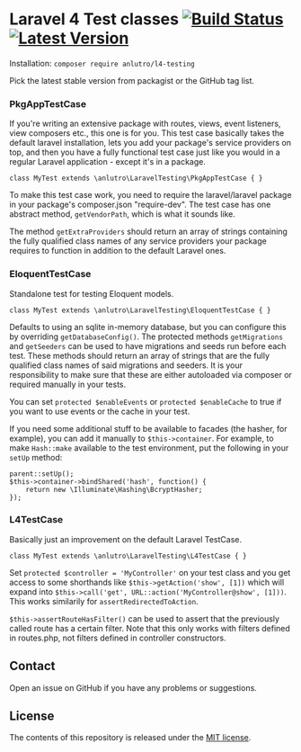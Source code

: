 # Laravel 4 Test classes [![Build Status](https://travis-ci.org/anlutro/laravel-testing.png?branch=master)](https://travis-ci.org/anlutro/laravel-testing) [![Latest Version](http://img.shields.io/github/tag/anlutro/laravel-testing.svg)](https://github.com/anlutro/laravel-testing/releases)
Installation: `composer require anlutro/l4-testing`

Pick the latest stable version from packagist or the GitHub tag list.

### PkgAppTestCase
If you're writing an extensive package with routes, views, event listeners, view composers etc., this one is for you. This test case basically takes the default laravel installation, lets you add your package's service providers on top, and then you have a fully functional test case just like you would in a regular Laravel application - except it's in a package.

    class MyTest extends \anlutro\LaravelTesting\PkgAppTestCase { }

To make this test case work, you need to require the laravel/laravel package in your package's composer.json "require-dev". The test case has one abstract method, `getVendorPath`, which is what it sounds like.

The method `getExtraProviders` should return an array of strings containing the fully qualified class names of any service providers your package requires to function in addition to the default Laravel ones.

### EloquentTestCase
Standalone test for testing Eloquent models.

    class MyTest extends \anlutro\LaravelTesting\EloquentTestCase { }

Defaults to using an sqlite in-memory database, but you can configure this by overriding `getDatabaseConfig()`. The protected methods `getMigrations` and `getSeeders` can be used to have migrations and seeds run before each test. These methods should return an array of strings that are the fully qualified class names of said migrations and seeders. It is your responsibility to make sure that these are either autoloaded via composer or required manually in your tests.

You can set `protected $enableEvents` or `protected $enableCache` to true if you want to use events or the cache in your test.

If you need some additional stuff to be available to facades (the hasher, for example), you can add it manually to `$this->container`. For example, to make `Hash::make` available to the test environment, put the following in your `setUp` method:

    parent::setUp();
    $this->container->bindShared('hash', function() {
        return new \Illuminate\Hashing\BcryptHasher;
    });

### L4TestCase
Basically just an improvement on the default Laravel TestCase.

    class MyTest extends \anlutro\LaravelTesting\L4TestCase { }

Set `protected $controller = 'MyController'` on your test class and you get access to some shorthands like `$this->getAction('show', [1])` which will expand into `$this->call('get', URL::action('MyController@show', [1]))`. This works similarily for `assertRedirectedToAction`.

`$this->assertRouteHasFilter()` can be used to assert that the previously called route has a certain filter. Note that this only works with filters defined in routes.php, not filters defined in controller constructors.

## Contact
Open an issue on GitHub if you have any problems or suggestions.

## License
The contents of this repository is released under the [MIT license](http://opensource.org/licenses/MIT).